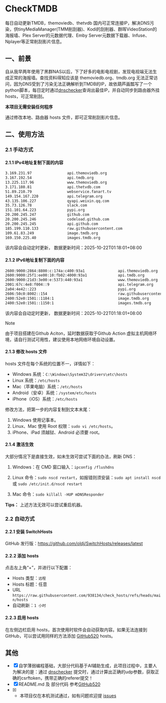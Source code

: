 # CheckTMDB

每日自动更新TMDB，themoviedb、thetvdb 国内可正常连接IP，解决DNS污染，供tinyMediaManager(TMM削刮器)、Kodi的刮削器、群晖VideoStation的海报墙、Plex Server的元数据代理、Emby Server元数据下载器、Infuse、Nplayer等正常削刮影片信息。

## 一、前景

自从我早两年使用了黑群NAS以后，下了好多的电影电视剧，发现电视端无法生成正常的海报墙。查找资料得知应该是 themoviedb.org、tmdb.org 无法正常访问，因为DNS受到了污染无法正确解析到TMDB的IP，故依葫芦画瓢写了一个python脚本，每日定时通过[dnschecker](https://dnschecker.org/)查询出最佳IP，并自动同步到路由器外挂hosts，可正常削刮。

**本项目无需安装任何程序**

通过修改本地、路由器 hosts 文件，即可正常削刮影片信息。

## 二、使用方法

### 2.1 手动方式

#### 2.1.1 IPv4地址复制下面的内容

```bash
3.169.231.97                api.themoviedb.org
3.167.192.54                api.tmdb.org
13.225.117.96               www.themoviedb.org
3.171.180.81                api.thetvdb.com
51.89.210.79                webservice.fanart.tv
149.154.167.220             api.telegram.org
43.135.106.227              qyapi.weixin.qq.com
35.73.126.78                slack.com
151.101.64.223              pypi.org
20.200.245.247              github.com
20.200.245.246              codeload.github.com
20.200.245.245              api.github.com
185.199.110.133             raw.githubusercontent.com
109.61.83.249               image.tmdb.org
169.150.225.40              images.tmdb.org
```

该内容会自动定时更新， 数据更新时间：2025-10-22T01:18:01+08:00

#### 2.1.2 IPv6地址复制下面的内容

```bash
2600:9000:2864:8800:c:174a:c400:93a1               api.themoviedb.org
2600:9000:25f1:ee00:10:fb02:4000:93a1              api.tmdb.org
2600:9000:21d3:3e00:e:5373:440:93a1                www.themoviedb.org
2001:67c:4e8:f004::9                               api.telegram.org
2a04:4e42::223                                     pypi.org
2606:50c0:8002::154                                raw.githubusercontent.com
2400:52e0:1501::1184:1                             image.tmdb.org
2400:52e0:1501::1150:1                             images.tmdb.org
```

该内容会自动定时更新， 数据更新时间：2025-10-22T01:18:01+08:00

> [!NOTE]
> 由于项目搭建在Github Aciton，延时数据获取于Github Action 虚拟主机网络环境，请自行测试可用性，建议使用本地网络环境自动设置。

#### 2.1.3 修改 hosts 文件

hosts 文件在每个系统的位置不一，详情如下：

- Windows 系统：`C:\Windows\System32\drivers\etc\hosts`
- Linux 系统：`/etc/hosts`
- Mac（苹果电脑）系统：`/etc/hosts`
- Android（安卓）系统：`/system/etc/hosts`
- iPhone（iOS）系统：`/etc/hosts`

修改方法，把第一步的内容复制到文本末尾：

1. Windows 使用记事本。
2. Linux、Mac 使用 Root 权限：`sudo vi /etc/hosts`。
3. iPhone、iPad 须越狱、Android 必须要 root。

#### 2.1.4 激活生效

大部分情况下是直接生效，如未生效可尝试下面的办法，刷新 DNS：

1. Windows：在 CMD 窗口输入：`ipconfig /flushdns`

2. Linux 命令：`sudo nscd restart`，如报错则须安装：`sudo apt install nscd` 或 `sudo /etc/init.d/nscd restart`

3. Mac 命令：`sudo killall -HUP mDNSResponder`

**Tips：** 上述方法无效可以尝试重启机器。

### 2.2 自动方式

#### 2.2.1 安装 SwitchHosts

GitHub 发行版：https://github.com/oldj/SwitchHosts/releases/latest

#### 2.2.2 添加 hosts

点击左上角“+”，并进行以下配置：

- Hosts 类型：`远程`
- Hosts 标题：任意
- URL  `https://raw.githubusercontent.com/938134/check_hosts/refs/heads/main/hosts`
- 自动刷新：`1 小时`

#### 2.2.3 启用 hosts

在左侧边栏启用 hosts，首次使用时软件会自动获取内容。如果无法连接到 GitHub，可以尝试用同样的方法添加 [GitHub520](https://github.com/521xueweihan/GitHub520) hosts。

## 其他

- [x] 自学薄弱编程基础，大部分代码基于AI辅助生成，此项目过程中，主要人为解决的是：通过 [dnschecker](https://dnschecker.org/) 提交时，通过计算出正确的udp参数，获取正确的csrftoken，携带正确的referer提交！
- [x] README.md 及 部分代码 参考[GitHub520](https://github.com/521xueweihan/GitHub520)
- [x] * 本项目仅在本机测试通过，如有问题欢迎提 [issues](https://github.com/cnwikee/CheckTMDB/issues/new)
